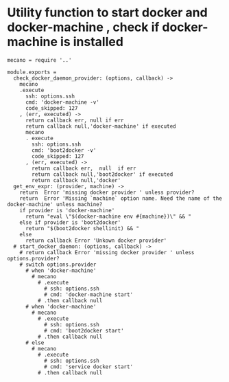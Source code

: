 # Utility function to start docker and docker-machine , check if docker-machine is installed

    mecano = require '..'

    module.exports =
      check_docker_daemon_provider: (options, callback) ->
        mecano
        .execute
          ssh: options.ssh
          cmd: 'docker-machine -v'
          code_skipped: 127         
        , (err, executed) ->
          return callback err, null if err
          return callback null,'docker-machine' if executed
          mecano
          . execute
            ssh: options.ssh
            cmd: 'boot2docker -v'
            code_skipped: 127   
          , (err, executed) ->
            return callback err,  null  if err
            return callback null,'boot2docker' if executed
            return callback null,'docker'
      get_env_expr: (provider, machine) ->
        return  Error 'missing docker provider ' unless provider?
        return  Error 'Missing `machine` option name. Need the name of the docker-machine' unless machine?
        if provider is 'docker-machine'
          return "eval \"$(docker-machine env #{machine})\" && "
        else if provider is 'boot2docker'
          return "$(boot2docker shellinit) && "
        else
          return callback Error 'Unkown docker provider'
      # start_docker_daemon: (options, callback) ->
        # return callback Error 'missing docker provider ' unless options.provider?
        # switch options.provider
          # when 'docker-machine'
            # mecano
              # .execute
                # ssh: options.ssh
                # cmd: 'docker-machine start'       
              # .then callback null
          # when 'docker-machine'
            # mecano
              # .execute
                # ssh: options.ssh
                # cmd: 'boot2docker start'       
              # .then callback null
          # else 
            # mecano
              # .execute
                # ssh: options.ssh
                # cmd: 'service docker start'       
              # .then callback null

        


  
    